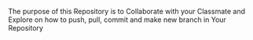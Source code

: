 The purpose of this Repository is to Collaborate with your Classmate and Explore on how to push, pull, commit and make new branch in Your Repository
